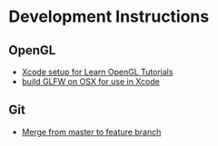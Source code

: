 # Development Instructions

## OpenGL

- [Xcode setup for Learn OpenGL Tutorials](xcode_setup_for_learn_opengl_tuts.md)
- [build GLFW on OSX for use in Xcode](build_glfw_on_osx.md)

## Git

- [Merge from master to feature branch](merge_feature_branch_to_master.md)
